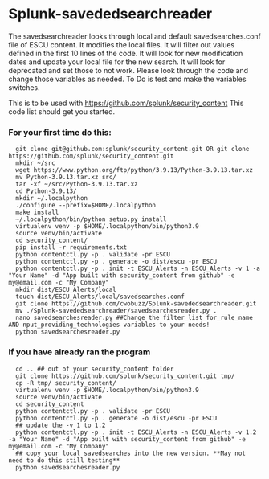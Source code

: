 # Splunk-savededsearchreader
The savedsearchreader looks through local and default savedsearches.conf file of ESCU content. It modifies the local files. It will filter out values defined in the first 10 lines of the code. It will look for new modification dates and update your local file for the new search. It will look for deprecated and set those to not work. Please look through the code and change those variables as needed. To Do is test and make the variables switches.


This is to be used with https://github.com/splunk/security_content
This code list should get you started.
### For your first time do this:
```
  git clone git@github.com:splunk/security_content.git OR git clone https://github.com/splunk/security_content.git
  mkdir ~/src
  wget https://www.python.org/ftp/python/3.9.13/Python-3.9.13.tar.xz
  mv Python-3.9.13.tar.xz src/
  tar -xf ~/src/Python-3.9.13.tar.xz 
  cd Python-3.9.13/
  mkdir ~/.localpython
  ./configure --prefix=$HOME/.localpython
  make install
  ~/.localpython/bin/python setup.py install
  virtualenv venv -p $HOME/.localpython/bin/python3.9
  source venv/bin/activate
  cd security_content/
  pip install -r requirements.txt
  python contentctl.py -p . validate -pr ESCU
  python contentctl.py -p . generate -o dist/escu -pr ESCU
  python contentctl.py -p . init -t ESCU_Alerts -n ESCU_Alerts -v 1 -a "Your Name" -d "App built with security_content from github" -e my@email.com -c "My Company"
  mkdir dist/ESCU_Alerts/local
  touch dist/ESCU_Alerts/local/savedsearches.conf
  git clone https://github.com/cwobuzz/Splunk-savededsearchreader.git
  mv ./Splunk-savededsearchreader/savedsearchesreader.py .
  nano savedsearchesreader.py ##Change the filter_list_for_rule_name AND nput_providing_technologies variables to your needs!
  python savedsearchesreader.py
```  
### If you have already ran the program
```
  cd .. ## out of your security_content folder
  git clone https://github.com/splunk/security_content.git tmp/
  cp -R tmp/ security_content/
  virtualenv venv -p $HOME/.localpython/bin/python3.9
  source venv/bin/activate
  cd security_content
  python contentctl.py -p . validate -pr ESCU
  python contentctl.py -p . generate -o dist/escu -pr ESCU
  ## update the -v 1 to 1.2
  python contentctl.py -p . init -t ESCU_Alerts -n ESCU_Alerts -v 1.2 -a "Your Name" -d "App built with security_content from github" -e my@email.com -c "My Company"
  ## copy your local savedsearches into the new version. **May not need to do this still testing**
  python savedsearchesreader.py
  ```
